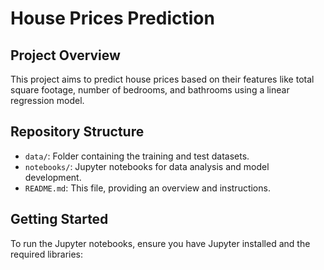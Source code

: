 # House Prices Prediction

## Project Overview
This project aims to predict house prices based on their features like total square footage, number of bedrooms, and bathrooms using a linear regression model.

## Repository Structure
- `data/`: Folder containing the training and test datasets.
- `notebooks/`: Jupyter notebooks for data analysis and model development.
- `README.md`: This file, providing an overview and instructions.

## Getting Started
To run the Jupyter notebooks, ensure you have Jupyter installed and the required libraries:
